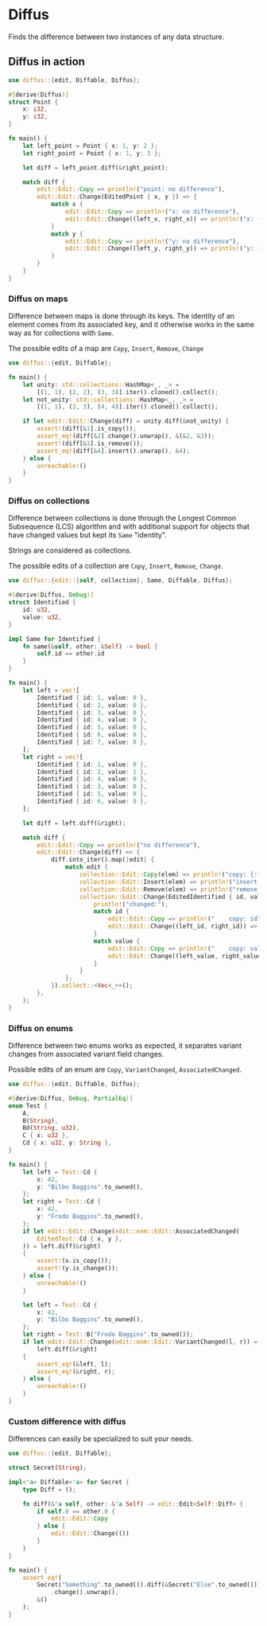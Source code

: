 # Diffus
Finds the difference between two instances of any data structure.

## Diffus in action
```rust
use diffus::{edit, Diffable, Diffus};

#[derive(Diffus)]
struct Point {
    x: i32,
    y: i32,
}

fn main() {
    let left_point = Point { x: 1, y: 2 };
    let right_point = Point { x: 1, y: 3 };

    let diff = left_point.diff(&right_point);

    match diff {
        edit::Edit::Copy => println!("point: no difference"),
        edit::Edit::Change(EditedPoint { x, y }) => {
            match x {
                edit::Edit::Copy => println!("x: no difference"),
                edit::Edit::Change((left_x, right_x)) => println!("x: {} => {}", left_x, right_x),
            }
            match y {
                edit::Edit::Copy => println!("y: no difference"),
                edit::Edit::Change((left_y, right_y)) => println!("y: {} => {}", left_y, right_y),
            }
        }
    }
}
```

### Diffus on maps
Difference between maps is done through its keys. The identity of an element comes from its associated key, and it otherwise works in the same way as for collections with `Same`.

The possible edits of a map are `Copy`, `Insert`, `Remove`, `Change`
```rust
use diffus::{edit, Diffable};

fn main() {
    let unity: std::collections::HashMap<_, _> =
        [(1, 1), (2, 2), (3, 3)].iter().cloned().collect();
    let not_unity: std::collections::HashMap<_, _> =
        [(1, 1), (2, 3), (4, 4)].iter().cloned().collect();

    if let edit::Edit::Change(diff) = unity.diff(&not_unity) {
        assert!(diff[&1].is_copy());
        assert_eq!(diff[&2].change().unwrap(), &(&2, &3));
        assert!(diff[&3].is_remove());
        assert_eq!(diff[&4].insert().unwrap(), &4);
    } else {
        unreachable!()
    }
}
```

### Diffus on collections
Difference between collections is done through the Longest Common Subsequence (LCS) algorithm and with additional support for objects that have changed values but kept its `Same` "identity".

Strings are considered as collections.

The possible edits of a collection are `Copy`, `Insert`, `Remove`, `Change`.

```rust
use diffus::{edit::{self, collection}, Same, Diffable, Diffus};

#[derive(Diffus, Debug)]
struct Identified {
    id: u32,
    value: u32,
}

impl Same for Identified {
    fn same(&self, other: &Self) -> bool {
        self.id == other.id
    }
}

fn main() {
    let left = vec![
        Identified { id: 1, value: 0 },
        Identified { id: 2, value: 0 },
        Identified { id: 3, value: 0 },
        Identified { id: 4, value: 0 },
        Identified { id: 5, value: 0 },
        Identified { id: 6, value: 0 },
        Identified { id: 7, value: 0 },
    ];
    let right = vec![
        Identified { id: 1, value: 0 },
        Identified { id: 2, value: 1 },
        Identified { id: 4, value: 0 },
        Identified { id: 3, value: 0 },
        Identified { id: 5, value: 0 },
        Identified { id: 6, value: 0 },
    ];

    let diff = left.diff(&right);

    match diff {
        edit::Edit::Copy => println!("no difference"),
        edit::Edit::Change(diff) => {
            diff.into_iter().map(|edit| {
                match edit {
                    collection::Edit::Copy(elem) => println!("copy: {:?}", elem),
                    collection::Edit::Insert(elem) => println!("insert: {:?}", elem),
                    collection::Edit::Remove(elem) => println!("remove: {:?}", elem),
                    collection::Edit::Change(EditedIdentified { id, value}) => {
                        println!("changed:");
                        match id {
                            edit::Edit::Copy => println!("    copy: id"),
                            edit::Edit::Change((left_id, right_id)) => println!("    id: {} => {}", left_id, right_id),
                        }
                        match value {
                            edit::Edit::Copy => println!("    copy: value"),
                            edit::Edit::Change((left_value, right_value)) => println!("    value: {} => {}", left_value, right_value),
                        }
                    }
                };
            }).collect::<Vec<_>>();
        },
    };
}
```


### Diffus on enums
Difference between two enums works as expected, it separates variant changes from associated variant field changes.

Possible edits of an enum are `Copy`, `VariantChanged`, `AssociatedChanged`.

```rust
use diffus::{edit, Diffable, Diffus};

#[derive(Diffus, Debug, PartialEq)]
enum Test {
    A,
    B(String),
    Bd(String, u32),
    C { x: u32 },
    Cd { x: u32, y: String },
}

fn main() {
    let left = Test::Cd {
        x: 42,
        y: "Bilbo Baggins".to_owned(),
    };
    let right = Test::Cd {
        x: 42,
        y: "Frodo Baggins".to_owned(),
    };
    if let edit::Edit::Change(edit::enm::Edit::AssociatedChanged(
        EditedTest::Cd { x, y },
    )) = left.diff(&right)
    {
        assert!(x.is_copy());
        assert!(y.is_change());
    } else {
        unreachable!()
    }

    let left = Test::Cd {
        x: 42,
        y: "Bilbo Baggins".to_owned(),
    };
    let right = Test::B("Frodo Baggins".to_owned());
    if let edit::Edit::Change(edit::enm::Edit::VariantChanged(l, r)) =
        left.diff(&right)
    {
        assert_eq!(&left, l);
        assert_eq!(&right, r);
    } else {
        unreachable!()
    }
}
```


### Custom difference with diffus
Differences can easily be specialized to suit your needs.

```rust
use diffus::{edit, Diffable};

struct Secret(String);

impl<'a> Diffable<'a> for Secret {
    type Diff = ();

    fn diff(&'a self, other: &'a Self) -> edit::Edit<Self::Diff> {
        if self.0 == other.0 {
            edit::Edit::Copy
        } else {
            edit::Edit::Change(())
        }
    }
}

fn main() {
    assert_eq!(
        Secret("Something".to_owned()).diff(&Secret("Else".to_owned()))
            .change().unwrap(),
        &()
    );
}
```
